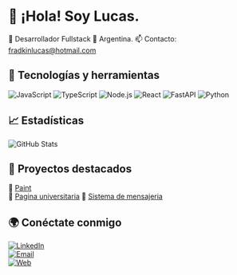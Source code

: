 # 👋 ¡Hola! Soy Lucas.

🚀 Desarrollador Fullstack 
📍 Argentina. 
📫 Contacto: fradkinlucas@hotmail.com  

## 📌 Tecnologías y herramientas  
![JavaScript](https://img.shields.io/badge/JavaScript-F7DF1E?style=flat&logo=javascript&logoColor=white)
![TypeScript](https://img.shields.io/badge/TypeScript-3178C6?style=flat&logo=typescript&logoColor=white)
![Node.js](https://img.shields.io/badge/Node.js-339933?style=flat&logo=node.js&logoColor=white)
![React](https://img.shields.io/badge/React-61DAFB?style=flat&logo=react&logoColor=white)
![FastAPI](https://img.shields.io/badge/FastAPI-009688?style=flat&logo=fastapi&logoColor=white)
![Python](https://img.shields.io/badge/Python-3776AB?style=flat&logo=python&logoColor=white)

  
## 📈 Estadísticas  
![GitHub Stats](https://github-readme-stats.vercel.app/api?username=locodasi&show_icons=true&theme=dark)
  
## 📌 Proyectos destacados  
🔹 [Paint](https://github.com/locodasi/Painter)  
🔹 [Pagina universitaria](https://github.com/locodasi/GestionUniversitariaWeb) 
🔹 [Sistema de mensajeria](https://github.com/locodasi/Messaging-system)  

## 🌍 Conéctate conmigo  
[![LinkedIn](https://img.shields.io/badge/LinkedIn-0077B5?style=flat&logo=linkedin&logoColor=white)](https://www.linkedin.com/in/lucas-da-silva-fradkin-200164261/)  
[![Email](https://img.shields.io/badge/Email-D14836?style=flat&logo=gmail&logoColor=white)](mailto:fradkinlucas@hotmail.com)  
[![Web](https://img.shields.io/badge/Mi_Web-FF7139?style=flat&logo=Firefox-Browser&logoColor=white)](https://lucasdasilva.netlify.app)  


